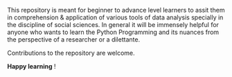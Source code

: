 This repository is meant for beginner to advance level learners to assit them in comprehension & application of various tools of data analysis specially in the discipline of social sciences. In general it will be immensely helpful for anyone who wants to learn the Python Programming and its nuances from the perspective of a researcher or a dilettante. 

Contributions to the repository are  welcome.  

**Happy learning** !
